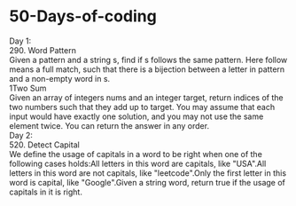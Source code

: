 # 50-Days-of-coding

Day 1:  
290. Word Pattern  
Given a pattern and a string s, find if s follows the same pattern. Here follow means a full match, such that there is a bijection between a letter in pattern and a non-empty word in s.  
1Two Sum  
Given an array of integers nums and an integer target, return indices of the two numbers such that they add up to target. You may assume that each input would have exactly one solution, and you may not use the same element twice. You can return the answer in any order.  
Day 2:  
520. Detect Capital  
We define the usage of capitals in a word to be right when one of the following cases holds:All letters in this word are capitals, like "USA".All letters in this word are not capitals, like "leetcode".Only the first letter in this word is capital, like "Google".Given a string word, return true if the usage of capitals in it is right.
